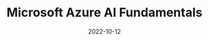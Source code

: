 ---
title: "Microsoft Azure AI Fundamentals"
date: 2022-10-12
issuer: "Microsoft"
certificate_id: "AI-900"
link: "https://www.credly.com/badges/5994cc8e-f1e8-46e2-9190-05f82ceff786/linked_in_profile"
image: "/images/certificates/AI900.jpg"
layout: certificates
---